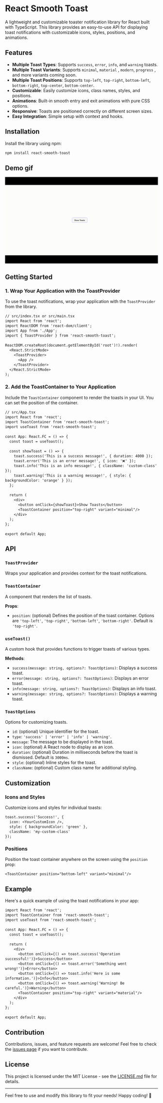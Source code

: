 # React Smooth Toast

A lightweight and customizable toaster notification library for React built with TypeScript. This library provides an easy-to-use API for displaying toast notifications with customizable icons, styles, positions, and animations.

## Features

- **Multiple Toast Types**: Supports `success`, `error`, `info`, and `warning` toasts.
- **Multiple Toast Variants**: Supports `minimal`, `material` , `modern`, `progress` , and more variants coming soon.
- **Multiple Toast Positions**: Supports `top-left`, `top-right`, `bottom-left`, `bottom-right`, `top-center`, `bottom-center`.
- **Customizable**: Easily customize icons, class names, styles, and positions.
- **Animations**: Built-in smooth entry and exit animations with pure CSS options.
- **Responsive**: Toasts are positioned correctly on different screen sizes.
- **Easy Integration**: Simple setup with context and hooks.

## Installation

Install the library using npm:


```bash
npm install react-smooth-toast
```
## Demo gif
![Toast Demo](https://raw.githubusercontent.com/m-sohaibnadeem/react-smooth-toast/main/src/assets/toasts-demo.gif)


## Getting Started

### 1. Wrap Your Application with the ToastProvider

To use the toast notifications, wrap your application with the `ToastProvider` from the library.

```tsx
// src/index.tsx or src/main.tsx
import React from 'react';
import ReactDOM from 'react-dom/client';
import App from './App';
import { ToastProvider } from 'react-smooth-toast';

ReactDOM.createRoot(document.getElementById('root')!).render(
  <React.StrictMode>
    <ToastProvider>
      <App />
    </ToastProvider>
  </React.StrictMode>
);
```

### 2. Add the ToastContainer to Your Application

Include the `ToastContainer` component to render the toasts in your UI. You can set the position of the container.

```tsx
// src/App.tsx
import React from 'react';
import ToastContainer from 'react-smooth-toast';
import useToast from 'react-smooth-toast';

const App: React.FC = () => {
  const toast = useToast();

  const showToast = () => {
    toast.success('This is a success message!', { duration: 4000 });
    toast.error('This is an error message!', { icon: '❌' });
    toast.info('This is an info message!', { className: 'custom-class' });
    toast.warning('This is a warning message!', { style: { backgroundColor: 'orange' } });
  };

  return (
    <div>
      <button onClick={showToast}>Show Toasts</button>
      <ToastContainer position="top-right" variant="minimal"/>
    </div>
  );
};

export default App;
```

## API

### `ToastProvider`

Wraps your application and provides context for the toast notifications.

### `ToastContainer`

A component that renders the list of toasts. 

**Props**:

- `position`: (optional) Defines the position of the toast container. Options are `'top-left'`, `'top-right'`, `'bottom-left'`, `'bottom-right'`. Default is `'top-right'`.

### `useToast()`

A custom hook that provides functions to trigger toasts of various types.

**Methods**:

- `success(message: string, options?: ToastOptions)`: Displays a success toast.
- `error(message: string, options?: ToastOptions)`: Displays an error toast.
- `info(message: string, options?: ToastOptions)`: Displays an info toast.
- `warning(message: string, options?: ToastOptions)`: Displays a warning toast.

### `ToastOptions`

Options for customizing toasts.

- `id`: (optional) Unique identifier for the toast.
- `type`: `'success' | 'error' | 'info' | 'warning'`.
- `message`: The message to be displayed in the toast.
- `icon`: (optional) A React node to display as an icon.
- `duration`: (optional) Duration in milliseconds before the toast is dismissed. Default is `3000ms`.
- `style`: (optional) Inline styles for the toast.
- `className`: (optional) Custom class name for additional styling.

## Customization

### Icons and Styles

Customize icons and styles for individual toasts:

```tsx
toast.success('Success!', {
  icon: <YourCustomIcon />,
  style: { backgroundColor: 'green' },
  className: 'my-custom-class'
});
```

### Positions

Position the toast container anywhere on the screen using the `position` prop:

```tsx
<ToastContainer position="bottom-left" variant="minimal"/>
```


## Example

Here's a quick example of using the toast notifications in your app:

```tsx
import React from 'react';
import ToastContainer from 'react-smooth-toast';
import useToast from 'react-smooth-toast';

const App: React.FC = () => {
  const toast = useToast();

  return (
    <div>
      <button onClick={() => toast.success('Operation successful!')}>Success</button>
      <button onClick={() => toast.error('Something went wrong!')}>Error</button>
      <button onClick={() => toast.info('Here is some information.')}>Info</button>
      <button onClick={() => toast.warning('Warning! Be careful.')}>Warning</button>
      <ToastContainer position="top-right" variant="material"/>
    </div>
  );
};

export default App;
```

## Contribution

Contributions, issues, and feature requests are welcome! Feel free to check the [issues page](#) if you want to contribute.

## License

This project is licensed under the MIT License - see the [LICENSE.md](LICENSE.md) file for details.

---

Feel free to use and modify this library to fit your needs! Happy coding! 🚀
```

